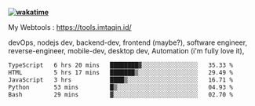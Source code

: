 **[![wakatime](https://wakatime.com/badge/user/87646243-158a-4241-a3cb-668e1fa2dbb8.svg)](https://wakatime.com/@87646243-158a-4241-a3cb-668e1fa2dbb8?style=plastic)**


My Webtools : https://tools.imtaqin.id/


devOps, nodejs dev, backend-dev, frontend (maybe?), software engineer, reverse-engineer, mobile-dev, desktop dev, Automation (i'm fully love it), 

<!--START_SECTION:waka-->

```txt
TypeScript   6 hrs 20 mins   ████████▓░░░░░░░░░░░░░░░░   35.33 %
HTML         5 hrs 17 mins   ███████▒░░░░░░░░░░░░░░░░░   29.49 %
JavaScript   3 hrs           ████▒░░░░░░░░░░░░░░░░░░░░   16.71 %
Python       53 mins         █▒░░░░░░░░░░░░░░░░░░░░░░░   04.93 %
Bash         29 mins         ▓░░░░░░░░░░░░░░░░░░░░░░░░   02.70 %
```

<!--END_SECTION:waka-->
